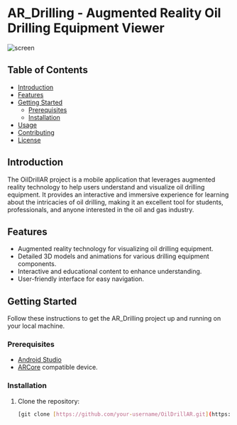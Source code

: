 

# AR_Drilling - Augmented Reality Oil Drilling Equipment Viewer
![screen](https://github.com/SouidiAmine/AR_Drilling/assets/65171815/71e2daac-3b63-4b69-a8ca-a11a6c7493ce)

## Table of Contents
- [Introduction](#introduction)
- [Features](#features)
- [Getting Started](#getting-started)
  - [Prerequisites](#prerequisites)
  - [Installation](#installation)
- [Usage](#usage)
- [Contributing](#contributing)
- [License](#license)

## Introduction

The OilDrillAR project is a mobile application that leverages augmented reality technology to help users understand and visualize oil drilling equipment. It provides an interactive and immersive experience for learning about the intricacies of oil drilling, making it an excellent tool for students, professionals, and anyone interested in the oil and gas industry.

## Features

- Augmented reality technology for visualizing oil drilling equipment.
- Detailed 3D models and animations for various drilling equipment components.
- Interactive and educational content to enhance understanding.
- User-friendly interface for easy navigation.


## Getting Started

Follow these instructions to get the AR_Drilling project up and running on your local machine.

### Prerequisites

-  [Android Studio](https://developer.android.com/studio)
- [ARCore](https://developers.google.com/ar)  compatible device.



### Installation

1. Clone the repository:

   ```bash
   [git clone [https://github.com/your-username/OilDrillAR.git](https://github.com/SouidiAmine/AR_Drilling.git)](https://github.com/SouidiAmine/AR_Drilling.git)https://github.com/SouidiAmine/AR_Drilling.git
